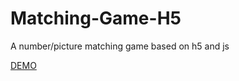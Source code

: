 # Matching-Game-H5
A number/picture matching game based on h5 and js

[DEMO](https://phoenixzqy.github.io/demo/Matching-Game-H5/src/index.html)
